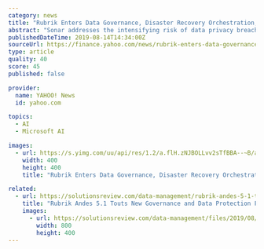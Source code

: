 ```yaml
---
category: news
title: "Rubrik Enters Data Governance, Disaster Recovery Orchestration, and Continuous Data Protection Markets with Andes 5.1 Release"
abstract: "Sonar addresses the intensifying risk of data privacy breaches and compliance penalties by applying machine learning to discover ... with large-scale AWS and Azure environments can unify their ..."
publishedDateTime: 2019-08-14T14:34:00Z
sourceUrl: https://finance.yahoo.com/news/rubrik-enters-data-governance-disaster-130000307.html
type: article
quality: 40
score: 45
published: false

provider:
  name: YAHOO! News
  id: yahoo.com

topics:
  - AI
  - Microsoft AI

images:
  - url: https://s.yimg.com/uu/api/res/1.2/a.flH.zNJBOLLvv2sTfBBA--~B/aD00MDA7dz00MDA7c209MTthcHBpZD15dGFjaHlvbg--/http://globalfinance.zenfs.com/en_us/Finance/US_AFTP_PRNEWSWIRE_LIVE/Rubrik_Enters_Data_Governance_Disaster-f2df7e9911dd739f0609422572c981fb
    width: 400
    height: 400
    title: "Rubrik Enters Data Governance, Disaster Recovery Orchestration, and Continuous Data Protection Markets with Andes 5.1 Release"

related:
  - url: https://solutionsreview.com/data-management/rubrik-andes-5-1-touts-new-governance-and-data-protection-functionality/
    title: "Rubrik Andes 5.1 Touts New Governance and Data Protection Functionality"
    images:
      - url: https://solutionsreview.com/data-management/files/2019/08/Rubrk.jpg
        width: 800
        height: 400
---
```

